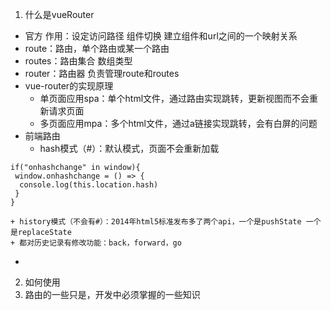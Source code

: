 1. 什么是vueRouter
  * 官方 作用：设定访问路径  组件切换  建立组件和url之间的一个映射关系
  * route：路由，单个路由或某一个路由
  * routes：路由集合 数组类型
  * router：路由器  负责管理route和routes
  * vue-router的实现原理
    + 单页面应用spa：单个html文件，通过路由实现跳转，更新视图而不会重新请求页面
    + 多页面应用mpa：多个html文件，通过a链接实现跳转，会有白屏的问题
  * 前端路由
    + hash模式（#）：默认模式，页面不会重新加载

```
if("onhashchange" in window){
 window.onhashchange = () => {
  console.log(this.location.hash)
 }
}
```
   
    + history模式（不会有#）：2014年html5标准发布多了两个api，一个是pushState 一个是replaceState
    + 都对历史记录有修改功能：back，forward，go
  * 
2. 如何使用
3. 路由的一些只是，开发中必须掌握的一些知识

